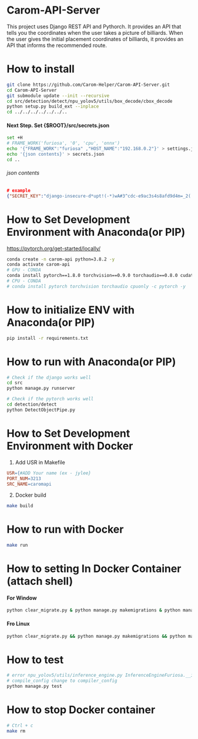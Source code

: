 # Carom-API-Server
This project uses Django REST API and Pythorch. It provides an API that tells you the coordinates when the user takes a picture of billiards. When the user gives the initial placement coordinates of billiards, it provides an API that informs the recommended route.

# How to install
```bash
git clone https://github.com/Carom-Helper/Carom-API-Server.git
cd Carom-API-Server
git submodule update --init --recursive
cd src/detection/detect/npu_yolov5/utils/box_decode/cbox_decode
python setup.py build_ext --inplace
cd ../../../../../../..
```
#### Next Step. Set {$ROOT}/src/secrets.json
```bash
set +H
# FRAME_WORK('furiosa', '0', 'cpu', 'onnx')
echo '{"FRAME_WORK":"furiosa" ,"HOST_NAME":"192.168.0.2"}' > settings.json
echo '{json contents}' > secrets.json
cd ..
```
###### json contents
```json
# example
{"SECRET_KEY":"django-insecure-d*upt!(-*)wA#3^cdc-e9ac3s4s8afd9d4m=_2(!a+2v&@1avs2s4v="}
```

# How to Set Development Environment with Anaconda(or PIP)
https://pytorch.org/get-started/locally/
```bash
conda create -n carom-api python=3.8.2 -y
conda activate carom-api
# GPU - CONDA
conda install pytorch==1.8.0 torchvision==0.9.0 torchaudio==0.8.0 cudatoolkit=11.1 -c pytorch -c conda-forge -y
# CPU - CONDA
# conda install pytorch torchvision torchaudio cpuonly -c pytorch -y
```

# How to initialize ENV with Anaconda(or PIP)
```bash
pip install -r requirements.txt
```

# How to run with Anaconda(or PIP)
```bash
# Check if the django works well
cd src
python manage.py runserver
```
```bash
# Check if the pytorch works well
cd detection/detect
python DetectObjectPipe.py
```

# How to Set  Development Environment with Docker
1. Add USR in Makefile
```Makefile
USR={#ADD Your name (ex - jylee}
PORT_NUM=3213
SRC_NAME=caromapi
```
2. Docker build
```bash
make build
```

# How to run with Docker
```bash
make run
```

# How to setting In Docker Container (attach shell)
#### For Window
```bash
python clear_migrate.py & python manage.py makemigrations & python manage.py migrate & echo import init_setter | python manage.py shell_plus
```
#### Fro Linux
```bash
python clear_migrate.py && python manage.py makemigrations && python manage.py migrate && echo import init_setter > python manage.py shell_plus
```

# How to test
```bash
# error npu_yolov5/utils/inference_engine.py InferenceEngineFuriosa.__init__
# compile_config change to compiler_config
python manage.py test
```

# How to stop Docker container
```bash
# Ctrl + c
make rm
```
